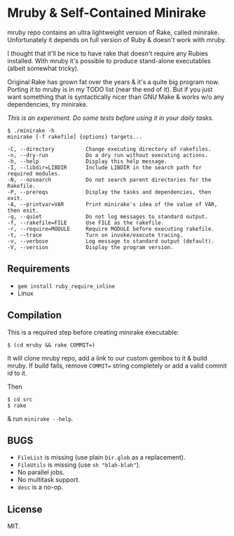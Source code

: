 # Mruby & Self-Contained Minirake

mruby repo contains an ultra lightweight version of Rake, called
minirake. Unfortunately it depends on full version of Ruby & doesn't
work with mruby.

I thought that it'll be nice to have rake that doesn't require any
Rubies installed.  With mruby it's possible to produce stand-alone
executables (albeit somewhat tricky).

Original Rake has grown fat over the years & it's a quite big program
now. Porting it to mruby is in my TODO list (near the end of it). But if
you just want something that is syntactically nicer than GNU Make &
works w/o any dependencies, try minirake.

*This is an experiment. Do some tests before using it in your daily
 tasks.*

```
$ ./minirake -h
minirake [-f rakefile] {options} targets...

-C, --directory          Change executing directory of rakefiles.
-n, --dry-run            Do a dry run without executing actions.
-h, --help               Display this help message.
-I, --libdir=LIBDIR      Include LIBDIR in the search path for required modules.
-N, --nosearch           Do not search parent directories for the Rakefile.
-P, --prereqs            Display the tasks and dependencies, then exit.
-A, --printvar=VAR       Print minirake's idea of the value of VAR, then exit.
-q, --quiet              Do not log messages to standard output.
-f, --rakefile=FILE      Use FILE as the rakefile.
-r, --require=MODULE     Require MODULE before executing rakefile.
-t, --trace              Turn on invoke/execute tracing.
-v, --verbose            Log message to standard output (default).
-V, --version            Display the program version.
```

## Requirements

* `gem install ruby_require_inline`
* Linux


## Compilation

This is a required step before creating minirake executable:

	$ (cd mruby && rake COMMIT=)

It will clone mruby repo, add a link to our custom gembox to it & build
mruby. If build fails, remove `COMMIT=` string completely or add a valid
commit id to it.

Then

	$ cd src
	$ rake

& run `minirake --help`.


## BUGS

* `FileList` is missing (use plain `Dir.glob` as a replacement).
* `FileUtils` is missing (use `sh "blah-blah"`).
* No parallel jobs.
* No multitask support.
* `desc` is a no-op.


## License

MIT.
